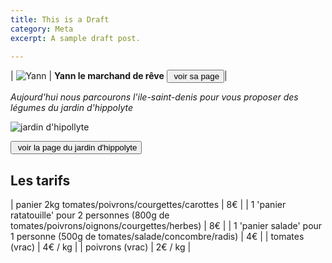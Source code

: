 ```yaml
---
title: This is a Draft
category: Meta
excerpt: A sample draft post.

---
```

| ![Yann](img/vendeurs/yann-le-maraicher.jpg) | **Yann le marchand de rêve** <button class="btn btn-default button-table" type="button"> <i class="fa fa-eye fa-fw"></i><span> &nbsp;voir sa page </span></button>|



*Aujourd'hui nous parcourons l'ile-saint-denis pour vous proposer des légumes du jardin d'hippolyte*





![jardin d'hipollyte](img/producteurs/jardins-hippolyte.jpg)

<button class="btn btn-default button-table" type="button">
<i class="fa fa-eye fa-fw"></i><span> &nbsp;voir la page du jardin d'hippolyte</span></button>

## Les tarifs

| panier 2kg tomates/poivrons/courgettes/carottes | 8€ |
| 1 'panier ratatouille' pour 2 personnes (800g de tomates/poivrons/oignons/courgettes/herbes) | 8€ |
| 1 'panier salade' pour 1 personne (500g de tomates/salade/concombre/radis) | 4€ |
| tomates (vrac) | 4€ / kg |
| poivrons (vrac) | 2€ / kg |
